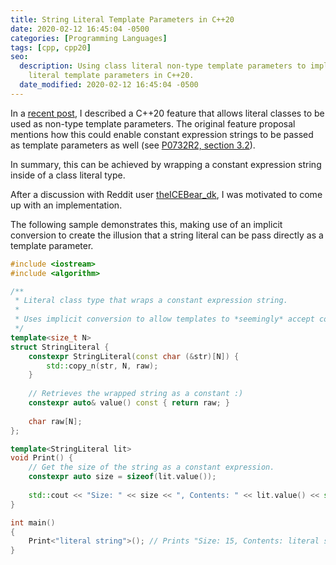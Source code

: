 ```yaml
---
title: String Literal Template Parameters in C++20
date: 2020-02-12 16:45:04 -0500
categories: [Programming Languages]
tags: [cpp, cpp20]
seo:
  description: Using class literal non-type template parameters to implement string
    literal template parameters in C++20.
  date_modified: 2020-02-12 16:45:04 -0500
---
```


In a [recent post](/posts/cpp20-class-as-non-type-template-param/), I described a C++20 feature that allows literal classes to be used as non-type template parameters. The original feature proposal mentions how this could enable constant expression strings to be passed as template parameters as well (see [P0732R2, section 3.2](http://www.open-std.org/jtc1/sc22/wg21/docs/papers/2018/p0732r2.pdf)).

In summary, this can be achieved by wrapping a constant expression string inside of a class literal type.

After a discussion with Reddit user [theICEBear_dk](https://www.reddit.com/user/theICEBear_dk), I was motivated to come up with an implementation.

The following sample demonstrates this, making use of an implicit conversion to create the illusion that a string literal can be pass directly as a template parameter.

```c++
#include <iostream>
#include <algorithm>

/**
 * Literal class type that wraps a constant expression string.
 *
 * Uses implicit conversion to allow templates to *seemingly* accept constant strings.
 */
template<size_t N>
struct StringLiteral {
    constexpr StringLiteral(const char (&str)[N]) {
        std::copy_n(str, N, raw);
    }
    
    // Retrieves the wrapped string as a constant :)
    constexpr auto& value() const { return raw; }
    
    char raw[N];
};

template<StringLiteral lit>
void Print() {
    // Get the size of the string as a constant expression.
    constexpr auto size = sizeof(lit.value());
    
    std::cout << "Size: " << size << ", Contents: " << lit.value() << std::endl;
}

int main()
{
    Print<"literal string">(); // Prints "Size: 15, Contents: literal string"
}
```
